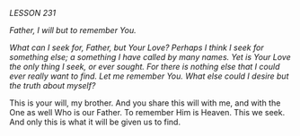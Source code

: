*LESSON 231*

*Father, I will but to remember You.*

_What can I seek for, Father, but Your Love? Perhaps I think I seek for something else; a something I have called by many names. Yet is Your Love the only thing I seek, or ever sought. For there is nothing else that I could ever really want to find. Let me remember You. What else could I desire but the truth about myself?_

This is your will, my brother. And you share this will with me, and with the One as well Who is our Father. To remember Him is Heaven. This we seek. And only this is what it will be given us to find.